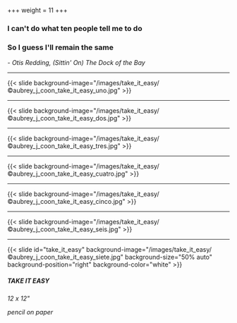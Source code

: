 +++
weight = 11
+++

### I can't do what ten people tell me to do
### So I guess I'll remain the same

*- Otis Redding, (Sittin' On) The Dock of the Bay*

---

{{< slide background-image="/images/take_it_easy/©aubrey_j_coon_take_it_easy_uno.jpg" >}}

---

{{< slide background-image="/images/take_it_easy/©aubrey_j_coon_take_it_easy_dos.jpg" >}}

---

{{< slide background-image="/images/take_it_easy/©aubrey_j_coon_take_it_easy_tres.jpg" >}}

---

{{< slide background-image="/images/take_it_easy/©aubrey_j_coon_take_it_easy_cuatro.jpg" >}}

---

{{< slide background-image="/images/take_it_easy/©aubrey_j_coon_take_it_easy_cinco.jpg" >}}

---

{{< slide background-image="/images/take_it_easy/©aubrey_j_coon_take_it_easy_seis.jpg" >}}

---

{{< slide id="take_it_easy" background-image="/images/take_it_easy/©aubrey_j_coon_take_it_easy_siete.jpg" background-size="50% auto" background-position="right" background-color="white" >}}

##### TAKE IT EASY

*12 x 12"*

*pencil on paper*
